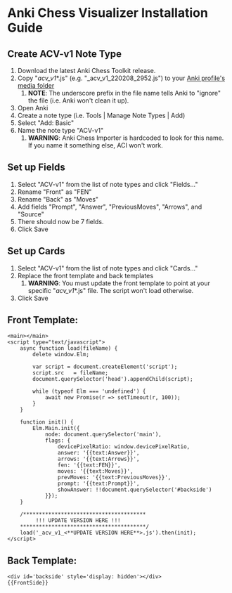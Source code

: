 # Anki Chess Visualizer Installation Guide

## Create ACV-v1 Note Type
1. Download the latest Anki Chess Toolkit release.
1. Copy "_acv_v1_*.js" (e.g. "_acv_v1_220208_2952.js") to your [Anki profile's media folder](https://docs.ankiweb.net/files.html#file-locations)
    1. **NOTE**: The underscore prefix in the file name tells Anki to "ignore" the file (i.e. Anki won't clean it up).
1. Open Anki
1. Create a note type (i.e. Tools | Manage Note Types | Add)
1. Select "Add: Basic"
1. Name the note type "ACV-v1"
    1. **WARNING**: Anki Chess Importer is hardcoded to look for this name. If you name it something else, ACI won't work.

## Set up Fields
1. Select "ACV-v1" from the list of note types and click "Fields..."
1. Rename "Front" as "FEN"
1. Rename "Back" as "Moves"
1. Add fields "Prompt", "Answer", "PreviousMoves", "Arrows", and "Source"
1. There should now be 7 fields.
1. Click Save

## Set up Cards
1. Select "ACV-v1" from the list of note types and click "Cards..."
1. Replace the front template and back templates
    1. **WARNING**: You must update the front template to point at your specific "_acv_v1_*.js" file. The script won't load otherwise.
1. Click Save

## Front Template:
```
<main></main>
<script type="text/javascript">
    async function load(fileName) {
        delete window.Elm;

        var script = document.createElement('script');
        script.src   = fileName;
        document.querySelector('head').appendChild(script);

        while (typeof Elm === 'undefined') {
            await new Promise(r => setTimeout(r, 100));
        }
    }

    function init() {
        Elm.Main.init({
            node: document.querySelector('main'),
            flags: {
                devicePixelRatio: window.devicePixelRatio,
                answer: '{{text:Answer}}',
                arrows: '{{text:Arrows}}',
                fen: '{{text:FEN}}',
                moves: '{{text:Moves}}',
                prevMoves: '{{text:PreviousMoves}}',
                prompt: '{{text:Prompt}}',
                showAnswer: !!document.querySelector('#backside')
            }});
    }
    
    /***************************************
         !!! UPDATE VERSION HERE !!!
    ****************************************/
    load('_acv_v1_<**UPDATE VERSION HERE**>.js').then(init);
</script>
```


## Back Template:
```
<div id='backside' style='display: hidden'></div>
{{FrontSide}}
```